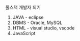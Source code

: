 풀스택 개발자 되기   
1. JAVA - eclipse  
2. DBMS - Oracle, MySQL
3. HTML - visual studio, vscode
4. JavaScript
